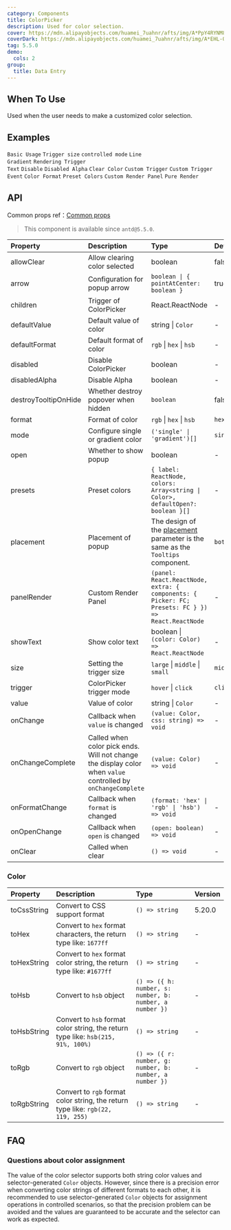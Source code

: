 ```yaml
---
category: Components
title: ColorPicker
description: Used for color selection.
cover: https://mdn.alipayobjects.com/huamei_7uahnr/afts/img/A*PpY4RYNM8UcAAAAAAAAAAAAADrJ8AQ/original
coverDark: https://mdn.alipayobjects.com/huamei_7uahnr/afts/img/A*EHL-QYJofZsAAAAAAAAAAAAADrJ8AQ/original
tag: 5.5.0
demo:
  cols: 2
group:
  title: Data Entry
---
```


## When To Use

Used when the user needs to make a customized color selection.

## Examples

<!-- prettier-ignore -->
<code src="./demo/base.tsx">Basic Usage</code>
<code src="./demo/size.tsx">Trigger size</code>
<code src="./demo/controlled.tsx">controlled mode</code>
<code src="./demo/line-gradient.tsx" version="5.20.0">Line Gradient</code>
<code src="./demo/text-render.tsx">Rendering Trigger Text</code>
<code src="./demo/disabled.tsx">Disable</code>
<code src="./demo/disabled-alpha.tsx">Disabled Alpha</code>
<code src="./demo/allowClear.tsx">Clear Color</code>
<code src="./demo/trigger.tsx">Custom Trigger</code>
<code src="./demo/trigger-event.tsx">Custom Trigger Event</code>
<code src="./demo/format.tsx">Color Format</code>
<code src="./demo/presets.tsx">Preset Colors</code>
<code src="./demo/panel-render.tsx">Custom Render Panel</code>
<code src="./demo/pure-panel.tsx" debug>Pure Render</code>

## API

Common props ref：[Common props](/docs/react/common-props)

> This component is available since `antd@5.5.0`.

<!-- prettier-ignore -->
| Property | Description | Type | Default | Version |
| :-- | :-- | :-- | :-- | :-- |
| allowClear | 	Allow clearing color selected | boolean | false | |
| arrow | Configuration for popup arrow | `boolean \| { pointAtCenter: boolean }` | true | |
| children | Trigger of ColorPicker | React.ReactNode | - | |
| defaultValue | Default value of color | string \| `Color` | - | |
| defaultFormat | Default format of color | `rgb` \| `hex` \| `hsb` | - | 5.9.0 |
| disabled | Disable ColorPicker | boolean | - | |
| disabledAlpha | Disable Alpha | boolean | - | 5.8.0 |
| destroyTooltipOnHide | Whether destroy popover when hidden | `boolean` | false | 5.7.0 |
| format | Format of color | `rgb` \| `hex` \| `hsb` | `hex` | |
| mode | Configure single or gradient color | `('single' \| 'gradient')[]` | `single` | 5.20.0 |
| open | Whether to show popup | boolean | - | |
| presets | Preset colors | `{ label: ReactNode, colors: Array<string \| Color>, defaultOpen?: boolean }[]` | - | `defaultOpen: 5.11.0` |
| placement | Placement of popup | The design of the [placement](/components/tooltip/#api) parameter is the same as the `Tooltips` component. | `bottomLeft` | |
| panelRender | Custom Render Panel | `(panel: React.ReactNode, extra: { components: { Picker: FC; Presets: FC } }) => React.ReactNode` | - | 5.7.0 |
| showText | Show color text | boolean \| `(color: Color) => React.ReactNode` | - | 5.7.0 |
| size | Setting the trigger size | `large` \| `middle` \| `small` | `middle` | 5.7.0 |
| trigger | ColorPicker trigger mode | `hover` \| `click` | `click` | |
| value | Value of color | string \| `Color` | - | |
| onChange | Callback when `value` is changed | `(value: Color, css: string) => void` | - | |
| onChangeComplete | Called when color pick ends. Will not change the display color when `value` controlled by `onChangeComplete` | `(value: Color) => void` | - | 5.7.0 |
| onFormatChange | Callback when `format` is changed | `(format: 'hex' \| 'rgb' \| 'hsb') => void` | - | |
| onOpenChange | Callback when `open` is changed | `(open: boolean) => void` | - | |
| onClear | Called when clear | `() => void` | - | 5.6.0 |

### Color

<!-- prettier-ignore -->
| Property | Description | Type | Version |
| :-- | :-- | :-- | :-- |
| toCssString | Convert to CSS support format | `() => string` | 5.20.0 |
| toHex | Convert to `hex` format characters, the return type like: `1677ff` | `() => string` | - |
| toHexString | Convert to `hex` format color string, the return type like: `#1677ff` | `() => string` | - |
| toHsb | Convert to `hsb` object  | `() => ({ h: number, s: number, b: number, a number })` | - |
| toHsbString | Convert to `hsb` format color string, the return type like: `hsb(215, 91%, 100%)` | `() => string` | - |
| toRgb | Convert to `rgb` object  | `() => ({ r: number, g: number, b: number, a number })` | - |
| toRgbString | Convert to `rgb` format color string, the return type like: `rgb(22, 119, 255)` | `() => string` | - |

## FAQ

### Questions about color assignment

The value of the color selector supports both string color values and selector-generated `Color` objects. However, since there is a precision error when converting color strings of different formats to each other, it is recommended to use selector-generated `Color` objects for assignment operations in controlled scenarios, so that the precision problem can be avoided and the values are guaranteed to be accurate and the selector can work as expected.
